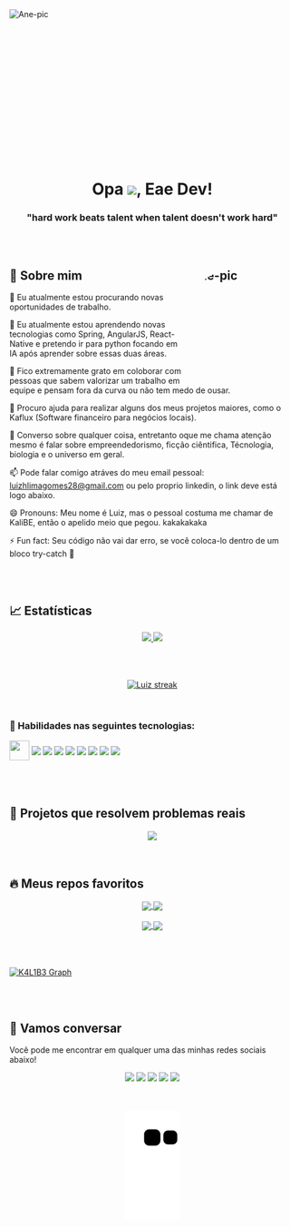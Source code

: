 <img align="right" alt="Ane-pic" height="300px" width="100%" src="https://cdnb.artstation.com/p/assets/images/images/009/779/033/original/souvignet-julien-souvignet-julien-gifv2.gif?1520866586">

<br/>
<br/>
<br/>
<br/>
<br/>
<br/>
<br/>
<br/>
<br/>
<br/>
<br/>
<br/>
<br/>
<br/>
<br/>



<h1 align="center">Opa <img src="https://raw.githubusercontent.com/MartinHeinz/MartinHeinz/master/wave.gif" width="30px">, Eae Dev!</h1>
<h3 align="center">"hard work beats talent when talent doesn't work hard"</h3>

  <br/>
  <br/>


  
## 📙 Sobre mim  <img align="right" alt="Ane-pic" height="200px" width="200px" style="border-radius:50%;" src="https://c.tenor.com/De68k_VFfZkAAAAC/gif.gif">


🔭 Eu atualmente estou procurando novas oportunidades de trabalho.

🌱 Eu atualmente estou aprendendo novas tecnologias como Spring, AngularJS, React-Native e pretendo ir para python focando em IA após aprender sobre essas duas áreas.

👯 Fico extremamente grato em coloborar com pessoas que sabem valorizar um trabalho em equipe e pensam fora da curva ou não tem medo de ousar.

🤔 Procuro ajuda para realizar alguns dos meus projetos maiores, como o Kaflux (Software financeiro para negócios locais).

💬 Converso sobre qualquer coisa, entretanto oque me chama atenção mesmo é falar sobre empreendedorismo, ficção ciêntifica, Técnologia, biologia e o universo em geral.

📫 Pode falar comigo atráves do meu email pessoal: luizhlimagomes28@gmail.com ou pelo proprio linkedin, o link deve está logo abaixo.

😄 Pronouns: Meu nome é Luiz, mas o pessoal costuma me chamar de KaliBE, então o apelido meio que pegou. kakakakaka

⚡ Fun fact: Seu código não vai dar erro, se você coloca-lo dentro de um bloco try-catch 🤔
 
  
  <br/>
  <br/>
 
  ## 📈 Estatísticas

<div align="center">
  <a href="https://github.com/K4L1B3">
  <img height="180em" src="https://github-readme-stats.vercel.app/api/top-langs/?username=K4L1B3&layout=compact&langs_count=7&theme=react&hide_border=true"/>
  <img height="180em" src="https://github-readme-stats.vercel.app/api?username=K4L1B3&show_icons=true&theme=react&include_all_commits=true&count_private=true&hide_border=true"/>
</div>
  
  <br/>
  <br/>
  <br/>
 
<p align="center">
    <a href="https://github.com/K4L1B3">
        <img title="🔥 Get streak stats for your profile at git.io/streak-stats" alt="Luiz streak" src="https://github-readme-streak-stats.herokuapp.com/?user=K4L1B3&theme=react&hide_border=true"/>
    </a>
</p>

  <br/>
  
  ### 🥇 Habilidades nas seguintes tecnologias:

   <div style="display: inline_block">
     <img align="center" height="35em"  width="35em" src="https://cdn.jsdelivr.net/gh/devicons/devicon/icons/react/react-original.svg" />
     <img align="center"  width="35em" src="https://cdn.jsdelivr.net/gh/devicons/devicon/icons/angularjs/angularjs-original.svg">
     <img align="center" width="35em" src="https://cdn.jsdelivr.net/gh/devicons/devicon/icons/javascript/javascript-original.svg">
     <img align="center"  width="35em" src="https://cdn.jsdelivr.net/gh/devicons/devicon/icons/html5/html5-original.svg">
     <img align="center"  width="35em" src="https://cdn.jsdelivr.net/gh/devicons/devicon/icons/css3/css3-original.svg">
     <img align="center"  width="35em" src="https://cdn.jsdelivr.net/gh/devicons/devicon/icons/java/java-original.svg">
     <img align="center"  width="35em" src="https://cdn.jsdelivr.net/gh/devicons/devicon/icons/mysql/mysql-original.svg">
     <img align="center"  width="35em" src="https://cdn.jsdelivr.net/gh/devicons/devicon/icons/spring/spring-original.svg">
     <img align="center"  width="35em" src="https://cdn.jsdelivr.net/gh/devicons/devicon/icons/linux/linux-original.svg">  
     
  
  <br/>
  <br/>
  <br/>
  <br/>
  
## 💼 Projetos que resolvem problemas reais
  
  <div align="center">
 <a href="https://github.com/K4L1B3/AppVendasPedidos">
  <img align="center" src="https://github-readme-stats.vercel.app/api/pin/?username=K4L1B3&repo=AppVendasPedidos&theme=react&hide_border=true" />
</a>
  </div>

 <br/>
 <br/>


## 🔥 Meus repos favoritos

<div align="center">
 <a href="https://github.com/K4L1B3/remeberflix">
  <img align="center" src="https://github-readme-stats.vercel.app/api/pin/?username=K4L1B3&repo=remeberflix&theme=react&hide_border=true" />
</a>
<a href="https://github.com/K4L1B3/helicopterGame">
  <img align="center" src="https://github-readme-stats.vercel.app/api/pin/?username=K4L1B3&repo=helicopterGame&theme=react&hide_border=true" />
</a>
</div>
     
<br/>

<div align="center">
  <a href="https://github.com/K4L1B3/parking-control-api">
  <img align="center" src="https://github-readme-stats.vercel.app/api/pin/?username=K4L1B3&repo=parking-control-api&theme=react&hide_border=true" />
  </a>
  <a href="https://github.com/K4L1B3/lampadaJS">
    <img align="center" src="https://github-readme-stats.vercel.app/api/pin/?username=K4L1B3&repo=lampadaJS&theme=react&hide_border=true" />
  </a>
</div>

<br/>
<br/>
<br/>
     
  <a href="https://github.com/K4L1B3"><img alt="K4L1B3 Graph" src="https://activity-graph.herokuapp.com/graph?username=K4L1B3&bg_color=0D1117&color=5BCDEC&line=5BCDEC&point=FFFFFF&hide_border=true" /></a>

     
 <br/>
 <br/>
     

 ## :speech_balloon: Vamos conversar  

Você pode me encontrar em qualquer uma das minhas redes sociais abaixo! 

<div align="center">
<a href="https://twitter.com/K4L1B3" target="_blank"><img src="https://img.shields.io/badge/Twitter-2CA5E0?style=for-the-badge&logo=twitter&logoColor=white" target="_blank"></a>  <a href="https://github.com/K4L1B3"><img src="https://img.shields.io/badge/-Github-%23333?style=for-the-badge&logo=github&logoColor=white" target="_blank"></a>  <a href="https://www.instagram.com/luiz.belispetre/" target="_blank"><img src="https://img.shields.io/badge/-Instagram-%23E4405F?style=for-the-badge&logo=instagram&logoColor=white" target="_blank"></a> <a href="mailto:luizhlimagomes28@gmail.com"><img src="https://img.shields.io/badge/-Gmail-ff9800?style=for-the-badge&logo=gmail&logoColor=white" target="_blank"></a>  <a href="https://www.linkedin.com/in/luiz-belispetre/" target="_blank"><img src="https://img.shields.io/badge/-LinkedIn-%230077B5?style=for-the-badge&logo=linkedin&logoColor=white" target="_blank"></a>   
  
  <br/>
  <br/>
  <br/>
  
  ![Snake animation](https://github.com/K4L1B3/K4L1B3/blob/output/github-contribution-grid-snake.svg)
  
</div>
 
    

  








